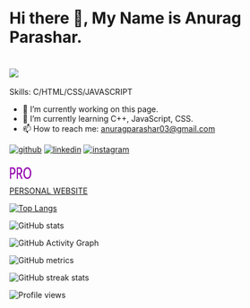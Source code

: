 ### <h1>Hi there 👋, My Name is Anurag Parashar.<h1>
![](https://c.tenor.com/10Zdx_RXqgcAAAAC/programming-crazy.gif)


Skills: C/HTML/CSS/JAVASCRIPT

- 🔭 I’m currently working on this page. 
- 🌱 I’m currently learning C++, JavaScript, CSS. 
- 📫 How to reach me: anuragparashar03@gmail.com 


[<img src='https://github.githubassets.com/images/modules/logos_page/Octocat.png' alt='github' height='40'>](https://github.com/AnuragParashar2000)  [<img src='https://image.flaticon.com/icons/png/512/174/174857.png' alt='linkedin' height='40'>](https://www.linkedin.com/in/anurag-parashar/)  [<img src='https://assets.stickpng.com/images/580b57fcd9996e24bc43c521.png' alt='instagram' height='40'>](https://www.instagram.com/anuragparashar03/)  

<a href='https://github.com/pricing'><img src='https://raw.githubusercontent.com/acervenky/animated-github-badges/master/assets/pro.gif' width='40' height='40'></a> 
<br>
  <a href='anuragparashar.co' target='_blank'>PERSONAL WEBSITE</a>

[![Top Langs](https://github-readme-stats.vercel.app/api/top-langs/?username=AnuragParashar2000)](https://github.com/anuraghazra/github-readme-stats)

![GitHub stats](https://github-readme-stats.vercel.app/api?username=AnuragParashar2000&show_icons=true&count_private=true)  

![GitHub Activity Graph](https://activity-graph.herokuapp.com/graph?username=AnuragParashar2000)  

![GitHub metrics](https://metrics.lecoq.io/AnuragParashar2000)  

![GitHub streak stats](https://github-readme-streak-stats.herokuapp.com/?user=AnuragParashar2000)  

![Profile views](https://gpvc.arturio.dev/AnuragParashar2000)  
